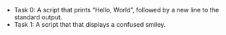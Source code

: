 * Task 0: A script that prints “Hello, World”, followed by a new line to the standard output.
* Task 1: A script that that displays a confused smiley.
